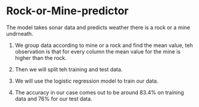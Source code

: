# Rock-or-Mine-predictor
The model takes sonar data and predicts weather there is a rock or a mine undrneath.

1. We group data according to mine or a rock and find the mean value, teh observation is that for every column the mean value for the mine is higher than the rock.

2. Then we will split teh training and test data.

3. We will use the logistic regression model to train our data.

4. The accuracy in our case comes out to be around 83.4% on training data and 76% for our test data.
 
